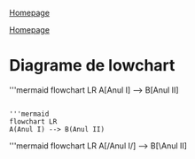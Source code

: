 









[Homepage](index.md)

[Homepage](index.md)

# Diagrame de lowchart

'''mermaid
flowchart LR
A[Anul I] --> B[Anul II]

```

'''mermaid
flowchart LR
A(Anul I) --> B(Anul II)

```

'''mermaid
flowchart LR
A[/Anul I/] --> B[\Anul II\]
```
